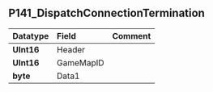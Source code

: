 ## P141\_DispatchConnectionTermination ##
| **Datatype** | **Field** | **Comment** |
|:-------------|:----------|:------------|
| **UInt16** | Header |  |
| **UInt16** | GameMapID |  |
| **byte** | Data1 |  |